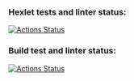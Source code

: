 ### Hexlet tests and linter status:
[![Actions Status](https://github.com/yrpol/python-project-lvl2/workflows/hexlet-check/badge.svg)](https://github.com/yrpol/python-project-lvl2/actions)
### Build test and linter status:
[![Actions Status](https://github.com/yrpol/python-project-lvl2/workflows/build-check/badge.svg)](https://github.com/yrpol/python-project-lvl2/actions)
